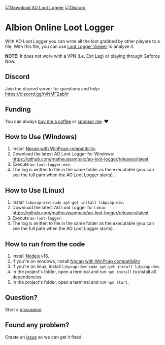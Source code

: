 [![Download AO Loot Logger](https://img.shields.io/badge/AO%20Loot%20Logger-Download-blue)](https://github.com/matheussampaio/ao-loot-logger/releases/latest)
[![Discord](https://img.shields.io/badge/discord-join-blue)](https://discord.gg/fvNMF2abXr)

# Albion Online Loot Logger

With AO Loot Logger you can write all the loot grabbed by other players to a file. With this file, you can use [Loot Logger Viewer](https://matheus.sampaio.us/ao-loot-logger-viewer) to analyze it.

**NOTE:** It does not work with a VPN (i.e. Exit Lag) or playing through Geforce Now.

## Discord

Join the discord server for questions and help: https://discord.gg/fvNMF2abXr


## Funding

You can always [buy me a coffee](https://www.buymeacoffee.com/MatheusSampaio) or [sponsor me](https://github.com/sponsors/matheussampaio). ❤️

## How to Use (Windows)

1. Install [Npcap with WinPcap compatibility](https://nmap.org/npcap).
1. Download the latest AO Loot Logger for Windows: https://github.com/matheussampaio/ao-loot-logger/releases/latest
1. Execute `ao-loot-logger.exe`.
1. The log is written to file in the same folder as the executable (you can see the full path when the AO Loot Logger starts).

## How to Use (Linux)

1. Install `libpcap-dev`: `sudo apt-get install libpcap-dev`.
1. Download the latest AO Loot Logger for Linux: https://github.com/matheussampaio/ao-loot-logger/releases/latest
1. Execute `ao-loot-logger`.
1. The log is written to file in the same folder as the executable (you can see the full path when the AO Loot Logger starts).

## How to run from the code

1. Install [Nodejs](https://nodejs.org/en) v16.
1. If you're on windows, install [Npcap with WinPcap compatibility](https://nmap.org/npcap)
1. If you're on linux, install `libpcap-dev`: `sudo apt-get install libpcap-dev`.
1. In the project's folder, open a terminal and run `npm install` to install all dependencies.
1. In the project's folder, open a terminal and run `npm start`.

## Question?

Start a [discussion](https://github.com/matheussampaio/ao-loot-logger/discussions).

## Found any problem?

Create an [issue](https://github.com/matheussampaio/ao-loot-logger/issues) so we can get it fixed.
